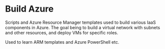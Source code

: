 # Build Azure

Scripts and Azure Resource Manager templates used to build various IaaS components in Azure. The goal being to build a virtual network with subnets and other resources, and deploy VMs for specific roles.

Used to learn ARM templates and Azure PowerShell etc.
